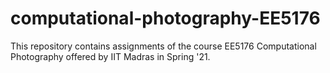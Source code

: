 # computational-photography-EE5176
This repository contains assignments of the course EE5176 Computational Photography offered by IIT Madras in Spring '21.
